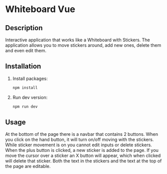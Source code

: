 # Whiteboard Vue

## Description
Interactive application that works like a Whiteboard with Stickers.
The application allows you to move stickers around, add new ones, delete them and even edit them.

## Installation
1. Install packages:
    ```sh
    npm install
    ```

2. Run dev version:
    ```sh
    npm run dev
    ```

## Usage
At the bottom of the page there is a navbar that contains 2 buttons. When you click on the hand button, it will turn on/off moving with the stickers. While sticker movement is on you cannot edit inputs or delete stickers. When the plus button is clicked, a new sticker is added to the page.
If you move the cursor over a sticker an X button will appear, which when clicked will delete that sticker.
Both the text in the stickers and the text at the top of the page are editable.

